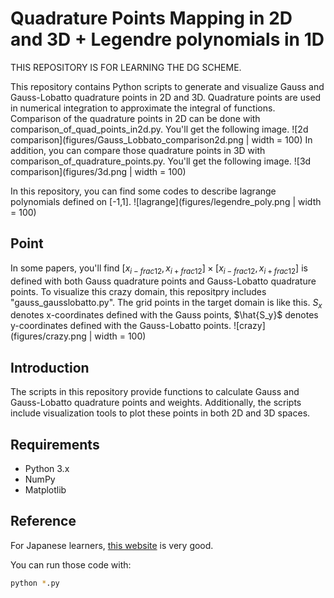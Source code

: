 # Quadrature Points Mapping in 2D and 3D + Legendre polynomials in 1D
THIS REPOSITORY IS FOR LEARNING THE DG SCHEME.

This repository contains Python scripts to generate and visualize Gauss and Gauss-Lobatto quadrature points in 2D and 3D. Quadrature points are used in numerical integration to approximate the integral of functions.
Comparison of the quadrature points in 2D can be done with comparison_of_quad_points_in2d.py. You'll get the following image.
![2d comparison](figures/Gauss_Lobbato_comparison2d.png | width = 100)
In addition, you can compare those quadrature points in 3D with comparison_of_quadrature_points.py. You'll get the following image.
![3d comparison](figures/3d.png | width = 100)

In this repository, you can find some codes to describe lagrange polynomials defined on [-1,1].
![lagrange](figures/legendre_poly.png | width = 100)

## Point
In some papers, you'll find $[x_{i-frac{1}{2}}, x_{i+frac{1}{2}}] \times [x_{i-frac{1}{2}}, x_{i+frac{1}{2}}]$ is defined with both Gauss quadrature points and Gauss-Lobatto quadrature points. To visualize this crazy domain, this repositpry includes "gauss_gausslobatto.py". The grid points in the target domain is like this. $S_x$ denotes x-coordinates defined with the Gauss points, $\hat{S_y}$ denotes y-coordinates defined with the Gauss-Lobatto points. 
![crazy](figures/crazy.png | width = 100)

## Introduction
The scripts in this repository provide functions to calculate Gauss and Gauss-Lobatto quadrature points and weights. Additionally, the scripts include visualization tools to plot these points in both 2D and 3D spaces.

## Requirements
- Python 3.x
- NumPy
- Matplotlib

## Reference
For Japanese learners, [this website](https://slpr.sakura.ne.jp/sikinote/docs/numeric/integration/gauss-quadrature/#mjx-eqn-e3) is very good.

You can run those code with:
```sh
python *.py

